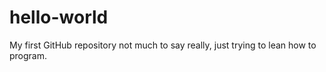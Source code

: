 # hello-world
My first GitHub repository
not much to say really, just trying to lean how to program.
